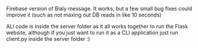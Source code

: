 Firebase version of Bialy message. It works, but a few small bug fixes could improve it (such as not maxing out DB reads in like 10 seconds)



ALl code is inside the server folder as it all works together to run the Flask website, although if you just want to run it as a CLI application just run client.py inside the server folder :)
